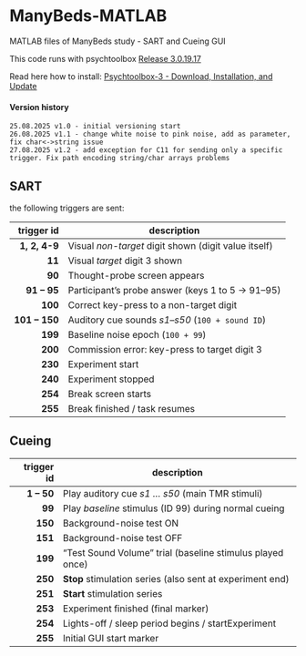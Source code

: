 # ManyBeds-MATLAB

MATLAB files of ManyBeds study - SART and Cueing GUI

This code runs with psychtoolbox [Release 3.0.19.17 ](https://github.com/Psychtoolbox-3/Psychtoolbox-3/releases/tag/3.0.19.17)

Read here how to install: [Psychtoolbox-3 - Download, Installation, and Update](http://psychtoolbox.org/download.html)

#### Version history

```
25.08.2025 v1.0 - initial versioning start
26.08.2025 v1.1 - change white noise to pink noise, add as parameter, fix char<->string issue
27.08.2025 v1.2 - add exception for C11 for sending only a specific trigger. Fix path encoding string/char arrays problems
```





## SART

the following triggers are sent:

| trigger id    | description                                          |
| -------------:| ---------------------------------------------------- |
| **1, 2, 4-9** | Visual *non-target* digit shown (digit value itself) |
| **11**        | Visual *target* digit 3 shown                        |
| **90**        | Thought-probe screen appears                         |
| **91 – 95**   | Participant’s probe answer (keys 1 to 5 → 91–95)     |
| **100**       | Correct key-press to a non-target digit              |
| **101 – 150** | Auditory cue sounds *s1–s50* (`100 + sound ID`)      |
| **199**       | Baseline noise epoch (`100 + 99`)                    |
| **200**       | Commission error: key-press to target digit 3        |
| **230**       | Experiment start                                     |
| **240**       | Experiment stopped                                   |
| **254**       | Break screen starts                                  |
| **255**       | Break finished / task resumes                        |

## Cueing

| trigger id | description                                               |
| ----------:| --------------------------------------------------------- |
| **1 – 50** | Play auditory cue *s1 … s50* (main TMR stimuli)           |
| **99**     | Play *baseline* stimulus (ID 99) during normal cueing     |
| **150**    | Background-noise test ON                                  |
| **151**    | Background-noise test OFF                                 |
| **199**    | “Test Sound Volume” trial (baseline stimulus played once) |
| **250**    | **Stop** stimulation series (also sent at experiment end) |
| **251**    | **Start** stimulation series                              |
| **253**    | Experiment finished (final marker)                        |
| **254**    | Lights-off / sleep period begins / startExperiment        |
| **255**    | Initial GUI start marker                                  |
